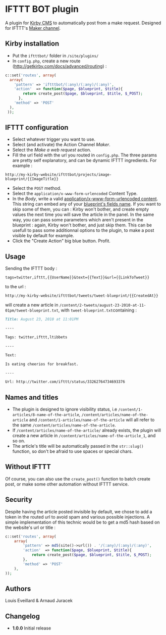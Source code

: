 # IFTTT BOT plugin

A plugin for [Kirby CMS](http://getkirby.com) to automatically post from a make request. Designed for IFTTT's [Maker channel](https://ifttt.com/channels/maker/).

## Kirby installation
* Put the `iftttbot/` folder in `/site/plugins/`
* In `config.php`, create a new route (http://getkirby.com/docs/advanced/routing) :
```php
c::set('routes', array(
  array(
    'pattern' => 'iftttbot/(:any)/(:any)/(:any)',
    'action'  => function($page, $blueprint, $title){
        return create_post($page, $blueprint, $title, $_POST);
      },
    'method' => 'POST'
  ),
 ));
```

## IFTTT configuration
* Select whatever trigger you want to use.
* Select (and activate) the Action Channel *Maker*.
* Select the *Make a web request* action.
* Fill the url field with the url you routed in `config.php`. The three params are pretty self explanatory, and can be dynamic IFTTT ingredients. For example :
```
http://my-kirby-website/iftttbot/projects/image-blueprint/{{ImageTitle}}
```
* Select the `POST` method.
* Select the `application/x-www-form-urlencoded` Content Type.
* In the *Body*, write a valid [application/x-www-form-urlencoded content](http://www.w3.org/TR/html401/interact/forms.html#h-17.13.4.1). This string can embed any of your [blueprint's fields name](http://getkirby.com/docs/panel/blueprints/form-fields). If you want to skip some of them, you can : Kirby won't bother, and create empty values the next time you will save the article in the panel. In the same way, you can pass some parameters which aren't present in the blueprint : again, Kirby won't bother, and just skip them. This can be usefull to pass some additionnal options to the plugin, to make a post visible by default for example.
* Click the "Create Action" big blue button. Profit.

## Usage
Sending the IFTTT body :
```
tags=twitter,ifttt,{{UserName}}&text={{Text}}&url={{LinkToTweet}}
``` 
to the url :
```
http://my-kirby-website/iftttbot/tweets/tweet-blueprint/{{CreatedAt}}
```
will create a new article in `/content/2-tweets/august-23-2010-at-11-01pm/tweet-blueprint.txt`, with `tweet-blueprint.txt`containing :
```markdown
Title: August 23, 2010 at 11:01PM

----

Tags: twitter,ifttt,ltibbets

----

Text: 

Is eating cheerios for breakfast.

----

Url: http://twitter.com/ifttt/status/33262764734693376
```

## Names and titles
* The plugin is designed to ignore visibility status, i.e `/content/1-articles/8-name-of-the-article`, `/content/articles/name-of-the-article` and `/content/1-articles/name-of-the-article` will all refer to the same `/content/articles/name-of-the-article`. 
* If `/content/articles/name-of-the-article/` already exists, the plugin will create a new article in `/content/articles/name-of-the-article_1`, and so on.
* The article's title will be automatically passed in the `str::slug()` function, so don't be afraid to use spaces or special chars.

## Without IFTTT
Of course, you can also use the `create_post()` function to batch create post, or make some other automation without IFTTT service.



## Security
Despite having the article posted invisible by default, we chose to add a token in the routed url to avoid spam and various possible injections.
A simple implementation of this technic would be to get a md5 hash based on the website's url or title :
```php
c::set('routes', array(
	array(
		'pattern' => md5(site()->url()) . '/(:any)/(:any)/(:any)',
		'action'  => function($page, $blueprint, $title){
			return create_post($page, $blueprint, $title, $_POST);
		},
		'method' => 'POST'
	),
));
```

## Authors
Louis Eveillard & Arnaud Juracek

## Changelog

* **1.0.0** Initial release
